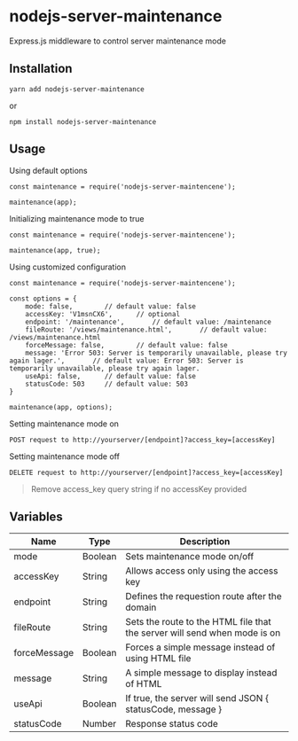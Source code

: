 # nodejs-server-maintenance

Express.js middleware to control server maintenance mode

## Installation

    yarn add nodejs-server-maintenance

or

    npm install nodejs-server-maintenance

## Usage

Using default options

    const maintenance = require('nodejs-server-maintencene');
    
    maintenance(app);

Initializing maintenance mode to true

    const maintenance = require('nodejs-server-maintencene');
    
    maintenance(app, true);

Using customized configuration

    const maintenance = require('nodejs-server-maintencene');
    
    const options = {
        mode: false,        // default value: false 
        accessKey: 'V1msnCX6',      // optional
        endpoint: '/maintenance',       // default value: /maintenance
        fileRoute: '/views/maintenance.html',       // default value: /views/maintenance.html
        forceMessage: false,        // default value: false
        message: 'Error 503: Server is temporarily unavailable, please try again lager.',       // default value: Error 503: Server is temporarily unavailable, please try again lager.
        useApi: false,      // default value: false
        statusCode: 503     // default value: 503
    }
    
    maintenance(app, options);

Setting maintenance mode on

    POST request to http://yourserver/[endpoint]?access_key=[accessKey]


Setting maintenance mode off

    DELETE request to http://yourserver/[endpoint]?access_key=[accessKey]

> Remove access_key query string if no accessKey provided

## Variables

Name | Type | Description
------------ | ------------- | -------------
mode | Boolean | Sets maintenance mode on/off
accessKey | String | Allows access only using the access key
endpoint | String | Defines the requestion route after the domain
fileRoute | String | Sets the route to the HTML file that the server will send when mode is on
forceMessage | Boolean | Forces a simple message instead of using HTML file
message | String | A simple message to display instead of HTML
useApi | Boolean | If true, the server will send JSON { statusCode, message }
statusCode | Number | Response status code